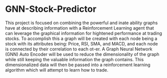 # GNN-Stock-Predictor
This project is focused on combining the powerful and inate ability graphs have at describing information with a Reinforcement Learning agent that can leverage the graphical information for hightened performance at trading stocks. To accomplish this a graph will be created with each node being a stock with its attributes being: Price, RSI, SMA, and MACD, and each node is connected by their correlation to each ot-er. A Graph Neural Network (GNN) Auto Encoder will be used to reduce the dimensionality of the graph while still keeping the valuable information the graph contains. This dimensionalized data will then be passed into a reinforcement learning algorithm which will attempt to learn how to trade.
